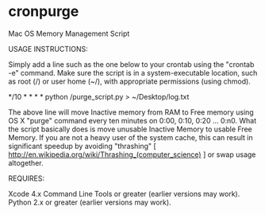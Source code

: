 cronpurge
=========

Mac OS Memory Management Script

USAGE INSTRUCTIONS:

Simply add a line such as the one below to your crontab using the "crontab -e" command. Make sure the script is in a system-executable location, such as root (/) or user home (~/), with appropriate permissions (using chmod).

*/10 * * * * python /purge_script.py > ~/Desktop/log.txt

The above line will move Inactive memory from RAM to Free memory using OS X "purge" command every ten minutes on 0:00, 0:10, 0:20 ... 0:n0. What the script basically does is move unusable Inactive Memory to usable Free Memory. If you are not a heavy user of the system cache, this can result in significant speedup by avoiding "thrashing" [ http://en.wikipedia.org/wiki/Thrashing_(computer_science) ] or swap usage altogether.

REQUIRES:

Xcode 4.x Command Line Tools or greater (earlier versions may work).
Python 2.x or greater (earlier versions may work).
